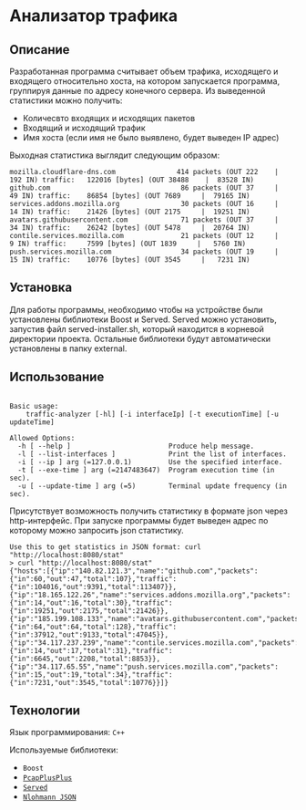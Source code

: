 # Анализатор трафика

## Описание

Разработанная программа считывает объем трафика, исходящего и входящего относительно
хоста, на котором запускается программа, группируя данные по адресу конечного
сервера. Из выведенной статистики можно получить:

- Количесвто входящих и исходящих пакетов
- Входящий и исходящий трафик
- Имя хоста (если имя не было выявлено, будет выведен IP адрес)

Выходная статистика выглядит следующим образом:

```console
mozilla.cloudflare-dns.com               414 packets (OUT 222    |    192 IN) traffic:   122016 [bytes] (OUT 38488    |  83528 IN)
github.com                                86 packets (OUT 37     |     49 IN) traffic:    86854 [bytes] (OUT 7689     |  79165 IN)
services.addons.mozilla.org               30 packets (OUT 16     |     14 IN) traffic:    21426 [bytes] (OUT 2175     |  19251 IN)
avatars.githubusercontent.com             71 packets (OUT 37     |     34 IN) traffic:    26242 [bytes] (OUT 5478     |  20764 IN)
contile.services.mozilla.com              21 packets (OUT 12     |      9 IN) traffic:     7599 [bytes] (OUT 1839     |   5760 IN)
push.services.mozilla.com                 34 packets (OUT 19     |     15 IN) traffic:    10776 [bytes] (OUT 3545     |   7231 IN)
```

## Установка

Для работы программы, необходимо чтобы на устройстве были установлены библиотеки Boost и Served.
Served можно установить, запустив файл served-installer.sh, который находится в корневой директории проекта.
Остальные библиотеки будут автоматически установлены в папку external.

## Использование

```console

Basic usage:
    traffic-analyzer [-hl] [-i interfaceIp] [-t executionTime] [-u updateTime]

Allowed Options:
  -h [ --help ]                        Produce help message.
  -l [ --list-interfaces ]             Print the list of interfaces.
  -i [ --ip ] arg (=127.0.0.1)         Use the specified interface.
  -t [ --exe-time ] arg (=2147483647)  Program execution time (in sec).
  -u [ --update-time ] arg (=5)        Terminal update frequency (in sec).
```

Присутствует возможность получить статистику в формате json через http-интерфейс.
При запуске программы будет выведен адрес по которому можно запросить json статистику.

```console
Use this to get statistics in JSON format: curl "http://localhost:8080/stat"
> curl "http://localhost:8080/stat"
{"hosts":[{"ip":"140.82.121.3","name":"github.com","packets":{"in":60,"out":47,"total":107},"traffic":{"in":104016,"out":9391,"total":113407}},{"ip":"18.165.122.26","name":"services.addons.mozilla.org","packets":{"in":14,"out":16,"total":30},"traffic":{"in":19251,"out":2175,"total":21426}},{"ip":"185.199.108.133","name":"avatars.githubusercontent.com","packets":{"in":64,"out":64,"total":128},"traffic":{"in":37912,"out":9133,"total":47045}},{"ip":"34.117.237.239","name":"contile.services.mozilla.com","packets":{"in":14,"out":17,"total":31},"traffic":{"in":6645,"out":2208,"total":8853}},{"ip":"34.117.65.55","name":"push.services.mozilla.com","packets":{"in":15,"out":19,"total":34},"traffic":{"in":7231,"out":3545,"total":10776}}]}
```

## Технологии

Язык программирования: `С++`

Используемые библиотеки:

- `Boost`
- [`PcapPlusPlus`](https://pcapplusplus.github.io/)
- [`Served`](http://underthehood.meltwater.com/served/)
- [`Nlohmann JSON`](https://json.nlohmann.me/)
